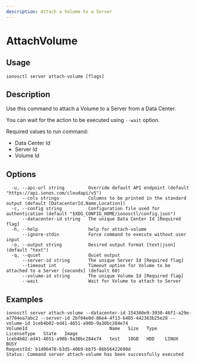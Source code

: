 ```yaml
---
description: Attach a Volume to a Server
---
```


# AttachVolume

## Usage

```text
ionosctl server attach-volume [flags]
```

## Description

Use this command to attach a Volume to a Server from a Data Center.

You can wait for the action to be executed using `--wait` option.

Required values to run command:

* Data Center Id
* Server Id
* Volume Id

## Options

```text
  -u, --api-url string         Override default API endpoint (default "https://api.ionos.com/cloudapi/v5")
      --cols strings           Columns to be printed in the standard output (default [DatacenterId,Name,Location])
  -c, --config string          Configuration file used for authentication (default "$XDG_CONFIG_HOME/ionosctl/config.json")
      --datacenter-id string   The unique Data Center Id [Required flag]
  -h, --help                   help for attach-volume
      --ignore-stdin           Force command to execute without user input
  -o, --output string          Desired output format [text|json] (default "text")
  -q, --quiet                  Quiet output
      --server-id string       The unique Server Id [Required flag]
      --timeout int            Timeout option for Volume to be attached to a Server [seconds] (default 60)
      --volume-id string       The unique Volume Id [Required flag]
      --wait                   Wait for Volume to attach to Server
```

## Examples

```text
ionosctl server attach-volume --datacenter-id 154360e9-3930-46f1-a29e-a7704ea7abc2 --server-id 2bf04e0d-86e4-4f13-b405-442363b25e28 --volume-id 1ceb4b02-ed41-4651-a90b-9a30bc284e74 
VolumeId                               Name   Size   Type   LicenseType   State   Image
1ceb4b02-ed41-4651-a90b-9a30bc284e74   test   10GB   HDD    LINUX         BUSY    
RequestId: b1d06478-b3d5-4069-bb75-86b56422698d
Status: Command server attach-volume has been successfully executed
```

